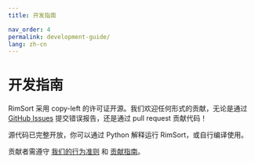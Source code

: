 ```yaml
---
title: 开发指南

nav_order: 4
permalink: development-guide/
lang: zh-cn
---
```


# 开发指南

RimSort 采用 copy-left 的许可证开源。我们欢迎任何形式的贡献，无论是通过 [GitHub Issues][Issues] 提交错误报告，还是通过 pull request 贡献代码！

源代码已完整开放，你可以通过 Python 解释运行 RimSort，或自行编译使用。

贡献者需遵守 [我们的行为准则](https://github.com/RimSort/RimSort/tree/main/CODE_OF_CONDUCT.md) 和 [贡献指南](development-guide/contributor-guidelines)。

[Issues]: https://github.com/RimSort/RimSort/issues
